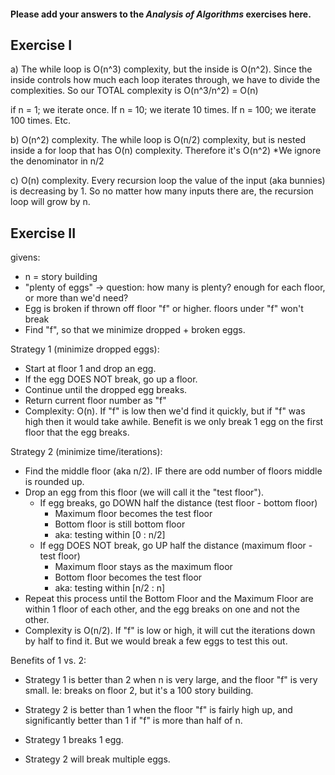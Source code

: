 #### Please add your answers to the ***Analysis of  Algorithms*** exercises here.

## Exercise I

a) The while loop is O(n^3) complexity, but the inside is O(n^2). Since the inside controls how much each loop iterates through, we have to divide the complexities.
So our TOTAL complexity is O(n^3/n^2) = O(n)

if n = 1; we iterate once. If n = 10; we iterate 10 times. If n = 100; we iterate 100 times. Etc.

b) O(n^2) complexity. The while loop is O(n/2) complexity, but is nested inside a for loop that has O(n) complexity. Therefore it's O(n^2)
*We ignore the denominator in n/2

c) O(n) complexity. Every recursion loop the value of the input (aka bunnies) is decreasing by 1. So no matter how many inputs there are, the recursion loop will grow by n.

## Exercise II

givens:
- n = story building
- "plenty of eggs" -> question: how many is plenty? enough for each floor, or more than we'd need?
- Egg is broken if thrown off floor "f" or higher. floors under "f" won't break
- Find "f", so that we minimize dropped + broken eggs.

Strategy 1 (minimize dropped eggs):
- Start at floor 1 and drop an egg.
- If the egg DOES NOT break, go up a floor.
- Continue until the dropped egg breaks.
- Return current floor number as "f"
- Complexity: O(n). If "f" is low then we'd find it quickly, but if "f" was high then it would take awhile. Benefit is we only break 1 egg on the first floor that the egg breaks.

Strategy 2 (minimize time/iterations):
- Find the middle floor (aka n/2). IF there are odd number of floors middle is rounded up.
- Drop an egg from this floor (we will call it the "test floor").
    - If egg breaks, go DOWN half the distance (test floor - bottom floor)
        - Maximum floor becomes the test floor
        - Bottom floor is still bottom floor
        - aka: testing within [0 : n/2]
    - If egg DOES NOT break, go UP half the distance (maximum floor - test floor)
        - Maximum floor stays as the maximum floor
        - Bottom floor becomes the test floor
        - aka: testing within [n/2 : n]
- Repeat this process until the Bottom Floor and the Maximum Floor are within 1 floor of each other, and the egg breaks on one and not the other.
- Complexity is O(n/2). If "f" is low or high, it will cut the iterations down by half to find it. But we would break a few eggs to test this out.

Benefits of 1 vs. 2:
- Strategy 1 is better than 2 when n is very large, and the floor "f" is very small. Ie: breaks on floor 2, but it's a 100 story building.
- Strategy 2 is better than 1 when the floor "f" is fairly high up, and significantly better than 1 if "f" is more than half of n.

- Strategy 1 breaks 1 egg.
- Strategy 2 will break multiple eggs.
